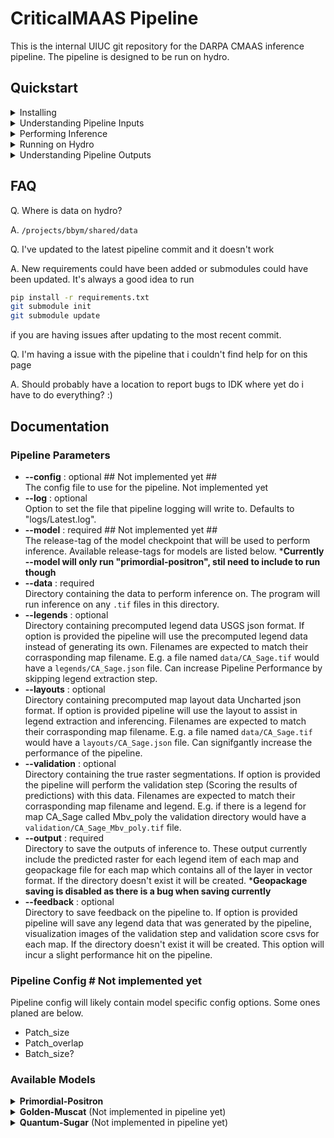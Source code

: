 # CriticalMAAS Pipeline
This is the internal UIUC git repository for the DARPA CMAAS inference pipeline. The pipeline is designed to be run on hydro.

## Quickstart

<details>
<summary> Installing </summary>

  To get started with this pipeline you'll need to clone the repository and and install [requirements.txt](https://git.ncsa.illinois.edu/criticalmaas/pipeline/-/blob/abode_pipeline/requirements.txt). We recommend using python venv here to keep the working enviroment clean.

  ```bash
  # If your on hydro you'll need to load the python and cuda module
  #module load python/3.9.13 cuda/11.7.0 

  git clone git@git.ncsa.illinois.edu:criticalmaas/pipeline.git
  cd pipeline
  python3 -m venv venv
  source ./venv/bin/activate
  pip install -r requirements.txt
  ```

  This repository also makes use of submodules which will need to be initalized.

  ```bash
  git submodule init
  git submodule update
  ```

</details>

<details>
<summary> Understanding Pipeline Inputs </summary>

  To perform inference with our pipeline only one data input is actually required and that is the map that you want to perform inference on. But there are a also other data inputs we can use to speed up and perform optional steps with. Each of these optional inputs needs to be structured so that the name is consistant with the input map. E.g. if you have `CA_Sage.tif` the legend will need be named `CA_Sage.json`

  This is visualization of what that structure looks like.
  ```bash
  data
  ├── Map_1.tif
  ├── Map_2.tif
  ├── ...
  └── Map_N.tif

  legends # Optional
  ├── Map_1.json
  ├── Map_2.json
  ├── ...
  └── Map_N.json

  layouts # Optional
  ├── Map_1.json
  ├── Map_2.json
  ├── ...
  └── Map_N.json

  validation # Optional
  ├── Map_1_lgd_1_poly.tif
  ├── Map_1_lgd_2_poly.tif
  ├── ...
  ├── Map_1_lgd_N_poly.tif
  ├── ...
  ├── Map_N_lgd_1_poly.tif
  ├── Map_N_lgd_2_poly.tif
  ├── ...
  └── MapN_lgdN_poly.tif
  ```
  It's also important to note that if you specify --legends and there is no corrosponding legend for a map file that is completly fine. Pipeline will just fallback to generating a legend for that specfic map. Same is true for layouts and validation.

</details>

<details>
<summary> Performing Inference </summary>

  To perform inference with one of our models we will need to run pipeline.py. Pipeline.py has 3 core required arguments to run :

  * --model  : The model to use for inference.
  * --data   : Directory containing data to perform inference on.
  * --output : Directory to save the output data of the pipeline to.

  The list of available models can be found [below](#available-models) with the release-tag being what you want to use for the argument.

  Note* You must have a gpu available to run pipeline

  ```bash
  # Example call to pipeline.py
  python pipeline.py --model "primordal-positron" --data mydata/images/ --output mydata/output/
  ```
  Running this will have "primordal-positron" run inference on every `.tif` file in the directory specifed by `--data`. The output rasters of this inference will then be saved as `.tif`s to the directory specifed by `--output` along with a geopackage file for each map. The geopackage file contains vector data for each legend item in the map. Output is saved as the pipeline runs so even if the pipeline were to crash in the middle of running, all maps that ran before the crash will have been saved.

  By default the pipeline will save logging information to `logs/Latest.log` this can be useful if you have any problems or want to see a detailed view of what the pipeline is doing. You can also change the log file location with `--log`

  For the further documentation on all the pipeline options see [below](#pipeline-parameters).

</details>

<details>
<summary> Running on Hydro </summary>

  For running the pipeline on hydro there are two options, you can manually run the pipeline with an interactive srun session or we can submit an automatic job using sbatch. I won't cover manually running with srun here as you can see how to do that in the [hydro docs](https://docs.ncsa.illinois.edu/systems/hydro/en/latest/user-guide/running-jobs.html#srun)
  but you will need to make sure to srun with `--partition=a100` flag as these are the only nodes with gpus on hydro.

  For running with sbatch we have two scripts `submit.sh` and `start_pipeline.sh`. When we run `submit.sh` that script will automatically start `start_pipeline.sh` on an a100 node. 

  start_pipeline.sh is where we will want to set the pipeline parameters for our run first, then once we are ready to run all we have to do is call
  ```bash
  sbatch submit.sh
  ```
  And that will start the job. We can view our pipelines progess by looking at `logs/job_%yourjobid%.log`. The slurm logs can also be found at `logs/slurm/%yourjobid%.e` if you have any errors.

  *Hint `tail -f logs/job_%yourjobid%.log` can be very useful for viewing these logs.
  You can also use `nvitop` when on the node that is running the job to view gpu statistics in realtime.

  **Please note that our job script assumes that you are using venv to setup your enviroment, if you are using another python enviroment manager E.g. Conda or virtualenvwrapper you will need to adapt the start_pipeline.sh script to your setup.*

</details>

<details>
<summary> Understanding Pipeline Outputs </summary>

  Pipeline can produce quite a few output files so it can be important to understand what each is. The key argument here is `--feedback` as that controls wether pipeline will output files that are intended for debugging its accuracy. When feedback is enabled the pipeline will save any legend data that was generated by the pipeline, create a visualization image for each legend analized in the validation step and save the validation score csv for each individual map. This results in the following output structure.

  ```bash
  output
  ├── %data%_scores.csv # If validation was enabled and feedback wasn't
  ├── Map_1_lgd_1_poly.tif
  ├── Map_1_lgd_2_poly.tif
  ├── ...
  ├── Map_1_lgd_N_poly.tif
  ├── ...
  ├── Map_N_lgd_1_poly.tif
  ├── Map_N_lgd_2_poly.tif
  ├── ...
  └── Map_N_lgd_N_poly.tif

  feedback
  ├── %data%_scores.csv # If validation was enabled
  ├── Map_1
  │   ├── Map_1.json # If a map legend was generated by pipeline
  │   ├── Map_1_Scores.csv         # If validation was enabled
  │   ├── val_map_1_lgd_1_poly.tif # ''
  │   ├── val_map_1_lgd_2_poly.tif # ''
  │   ├── ...                      # ''
  │   └── val_map_1_lgd_N_poly.tif # ''
  ├── ...
  └── Map_N
      ├── Map_N.json # If a map legend was generated by pipeline
      ├── Map_N_Scores.csv         # If validation was enabled
      ├── val_map_N_lgd_1_poly.tif # ''
      ├── val_map_N_lgd_2_poly.tif # ''
      ├── ...                      # ''
      └── val_map_N_lgd_N_poly.tif # ''
  ```

  Note that if feedback isn't turned on and validation is pipeline will still save all the scores in the output directory to `#%data%_results.csv`

</details>

## FAQ
Q. Where is data on hydro?

A. `/projects/bbym/shared/data`

Q. I've updated to the latest pipeline commit and it doesn't work

A. New requirements could have been added or submodules could have been updated. It's always a good idea to run 
```bash
pip install -r requirements.txt
git submodule init
git submodule update
```
if you are having issues after updating to the most recent commit.

Q. I'm having a issue with the pipeline that i couldn't find help for on this page

A. Should probably have a location to report bugs to IDK where yet do i have to do everything? :)

## Documentation

### Pipeline Parameters

* **--config** : optional ## Not implemented yet ##<br>
    The config file to use for the pipeline. Not implemented yet
* **--log** : optional<br>
    Option to set the file that pipeline logging will write to. Defaults to "logs/Latest.log".
* **--model** : required ## Not implemented yet ##<br>
    The release-tag of the model checkpoint that will be used to perform inference. Available release-tags for models are listed below.
    ***Currently --model will only run "primordial-positron", stil need to include to run though**
* **--data** : required<br>
    Directory containing the data to perform inference on. The program will run inference on any `.tif` files in this directory.
* **--legends** : optional<br>
    Directory containing precomputed legend data USGS json format. If option is provided the pipeline will use the precomputed legend data instead of generating its own. Filenames are expected to match their corrasponding map filename. E.g. a file named `data/CA_Sage.tif` would have a `legends/CA_Sage.json` file. Can increase Pipeline Performance by skipping legend extraction step.
* **--layouts** : optional<br>
    Directory containing precomputed map layout data Uncharted json format. If option is provided pipeline will use the layout to assist in legend extraction and inferencing. Filenames are expected to match their corrasponding map filename. E.g. a file named `data/CA_Sage.tif` would have a `layouts/CA_Sage.json` file. Can signifgantly increase the performance of the pipeline.
* **--validation** : optional<br>
    Directory containing the true raster segmentations. If option is provided the pipeline will perform the validation step (Scoring the results of predictions) with this data. Filenames are expected to match their corrasponding map filename and legend. E.g. if there is a legend for map CA_Sage called Mbv_poly the validation directory would have a `validation/CA_Sage_Mbv_poly.tif` file.
* **--output** : required<br>
    Directory to save the outputs of inference to. These output currently include the predicted raster for each legend item of each map and geopackage file for each map which contains all of the layer in vector format. If the directory doesn't exist it will be created. ***Geopackage saving is disabled as there is a bug when saving currently**
* **--feedback** : optional<br>
    Directory to save feedback on the pipeline to. If option is provided pipeline will save any legend data that was generated by the pipeline, visualization images of the validation step and validation score csvs for each map. If the directory doesn't exist it will be created. This option will incur a slight performance hit on the pipeline.

### Pipeline Config # Not implemented yet 
Pipeline config will likely contain model specific config options. Some ones planed are below.
* Patch_size
* Patch_overlap
* Batch_size?

### Available Models
<details>
<summary> <b>Primordial-Positron</b> </summary>

Git Repository : https://git.ncsa.illinois.edu/nj7/darpa_proj<br>
Lead Developer : Nathan<br>
Description : Attention U-net model<br>

#### Release Tags : 
* primordial-positron_0.0.3

</details>

<details>
<summary> <b>Golden-Muscat</b> (Not implemented in pipeline yet)</summary>

Git Repository : https://github.com/xiyuez2/Darpa_Unet_Release <br>
Lead Developer : Xiyue<br>
Description : Unet model<br>

#### Release Tags :
* golden-muscat_0.0.1

</details>

<details>
<summary> <b>Quantum-Sugar</b> (Not implemented in pipeline yet)</summary>

Git Repository : https://github.com/Dongjiahua/DARPA_torch <br>
Lead Developer : Jiahua<br>
Description :<br>

#### Release Tags :
* quantum-sugar_0.0.1
* [quantum-sugar_0.0.2](https://github.com/Dongjiahua/DARPA_torch/releases/download/quantum-sugar_0.0.2/checkpoint.ckpt)

</details>